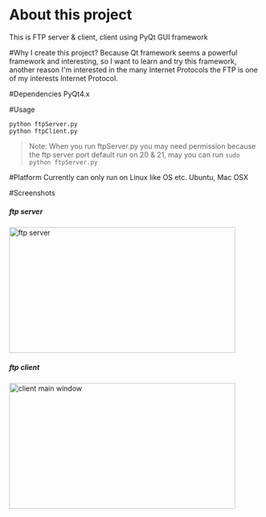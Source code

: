 About this project
==================
This is FTP server & client, client using PyQt GUI framework

#Why I create this project?
Because Qt framework seems a powerful framework and interesting, so I want to learn and try this framework, another reason I'm interested in the many Internet Protocols the FTP is one of my interests Internet Protocol.

#Dependencies
PyQt4.x

#Usage

`python ftpServer.py`<br>
`python ftpClient.py`

>Note:
When you run ftpServer.py you may need permission because the ftp server port default run on 20 & 21, may you can run `sudo python ftpServer.py`

#Platform
Currently can only run on Linux like OS etc. Ubuntu, Mac OSX

#Screenshots
##### ftp server
<img  src="https://raw.github.com/jacklam718/ftp/master/screenshots/server.jpg" alt="ftp server"  width="450px" height="250px" />


##### ftp client
<img src="https://raw.github.com/jacklam718/ftp/master/screenshots/client_main_window.jpg" alt="client main window"
width="450px" height="250px"/>

